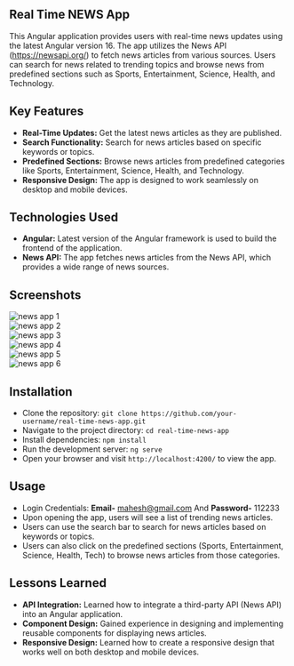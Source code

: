 ## Real Time NEWS App

This Angular application provides users with real-time news updates using the latest Angular version 16. The app utilizes the News API (https://newsapi.org/) to fetch news articles from various sources. Users can search for news related to trending topics and browse news from predefined sections such as Sports, Entertainment, Science, Health, and Technology.


## Key Features
- **Real-Time Updates:** Get the latest news articles as they are published.
- **Search Functionality:** Search for news articles based on specific keywords or topics.
- **Predefined Sections:** Browse news articles from predefined categories like Sports, Entertainment, Science, Health, and Technology.
- **Responsive Design:** The app is designed to work seamlessly on desktop and mobile devices.


## Technologies Used
- **Angular:** Latest version of the Angular framework is used to build the frontend of the application.
- **News API:** The app fetches news articles from the News API, which provides a wide range of news sources.

  
## Screenshots
![news app 1](https://github.com/RaghavRD/Real-Time-NEWS-App/assets/108291726/405c3ba8-836a-46ee-a9a2-396c860ff281)\
![news app 2](https://github.com/RaghavRD/Real-Time-NEWS-App/assets/108291726/d8a032b7-730e-4071-ac72-9e06a63dd93c)\
![news app 3](https://github.com/RaghavRD/Real-Time-NEWS-App/assets/108291726/8a779e12-4c16-4fb6-9267-ad782bb190c5)\
![news app 4](https://github.com/RaghavRD/Real-Time-NEWS-App/assets/108291726/6d0c54e9-87cc-45cb-9f95-bfb004d72421)\
![news app 5](https://github.com/RaghavRD/Real-Time-NEWS-App/assets/108291726/498ccc8e-ea20-4b6b-99cc-052d0858de70)\
![news app 6](https://github.com/RaghavRD/Real-Time-NEWS-App/assets/108291726/481e55db-2797-4cb6-9c15-44598ba50839)


## Installation
- Clone the repository: `git clone https://github.com/your-username/real-time-news-app.git`
- Navigate to the project directory: `cd real-time-news-app`
- Install dependencies: `npm install`
- Run the development server: `ng serve`
- Open your browser and visit `http://localhost:4200/` to view the app.

  
## Usage
- Login Credentials: **Email-** mahesh@gmail.com And **Password-** 112233
- Upon opening the app, users will see a list of trending news articles.
- Users can use the search bar to search for news articles based on keywords or topics.
- Users can also click on the predefined sections (Sports, Entertainment, Science, Health, Tech) to browse news articles from those categories.

  
## Lessons Learned
- **API Integration:** Learned how to integrate a third-party API (News API) into an Angular application.
- **Component Design:** Gained experience in designing and implementing reusable components for displaying news articles.
- **Responsive Design:** Learned how to create a responsive design that works well on both desktop and mobile devices.

